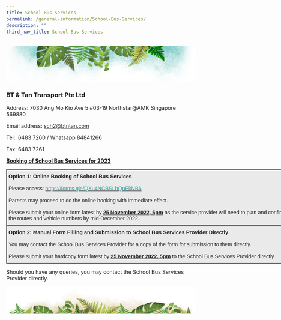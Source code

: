 ```yaml
---
title: School Bus Services
permalink: /general-information/School-Bus-Services/
description: ""
third_nav_title: School Bus Services
---
```

![](/images/Banner.png)

### BT &amp; Tan Transport Pte Ltd

Address:
7030 Ang Mo Kio Ave 5 #03-19 Northstar@AMK Singapore 569880

Email address: [sch2@btntan.com](mailto:sch2@btntan.com)

Tel: &nbsp;6483 7260 / Whatsapp 84841266  

Fax: 6483 7261

<u><b>Booking of School Bus Services for 2023</b></u>

<style type="text/css">
.tg  {border-collapse:collapse;border-spacing:0;}
.tg td{border-color:black;border-style:solid;border-width:1px;font-family:Arial, sans-serif;font-size:14px;
  overflow:hidden;padding:10px 5px;word-break:normal;}
.tg th{border-color:black;border-style:solid;border-width:1px;font-family:Arial, sans-serif;font-size:14px;
  font-weight:normal;overflow:hidden;padding:10px 5px;word-break:normal;}
.tg .tg-y7qa{background-color:#EAEAEA;color:#222;text-align:left;vertical-align:top}
</style>
<table class="tg" style="undefined;table-layout: fixed; width: 751px">
<colgroup>
<col style="width: 751px">
</colgroup>
<thead>
  <tr>
    <th class="tg-y7qa"><span style="font-weight:bold">Option 1: Online Booking of School Bus Services</span><br><br>Please access: <a href="https://forms.gle/QXu4NCBSLhQnEkNB6" target="_blank" rel="noopener noreferrer"><span style="text-decoration:none;color:#1FA4A0">https://forms.gle/QXu4NCBSLhQnEkNB6</span></a><br><br>Parents may proceed to do the online booking with immediate effect. <br><br>Please submit your online form latest by <span style="font-weight:bold;text-decoration:underline">25 November 2022, 5pm</span> as the service provider will need to plan and confirm the routes and vehicle numbers by mid-December 2022.<br></th>
  </tr>
</thead>
<tbody>
  <tr>
    <td class="tg-y7qa"><span style="font-weight:bold">Option 2: Manual Form Filling and Submission to School Bus Services Provider Directly</span><br><br>You may contact the School Bus Services Provider for a copy of the form for submission to them directly. <br><br>Please submit your hardcopy form latest by <span style="font-weight:bold;text-decoration:underline">25 November 2022, 5pm</span> to the School Bus Services Provider directly.</td>
  </tr>
</tbody>
</table>


Should you have any queries, you may contact the School Bus Services Provider directly.

![](/images/bg-bottom.png)